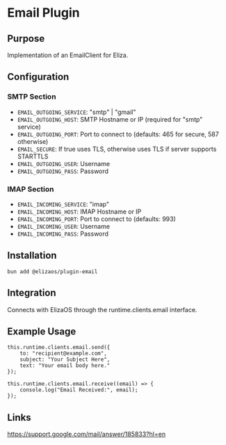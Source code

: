 # Email Plugin

## Purpose

Implementation of an EmailClient for Eliza.

## Configuration

### SMTP Section

- `EMAIL_OUTGOING_SERVICE`: "smtp" | "gmail"
- `EMAIL_OUTGOING_HOST`: SMTP Hostname or IP (required for "smtp" service)
- `EMAIL_OUTGOING_PORT`: Port to connect to (defaults: 465 for secure, 587 otherwise)
- `EMAIL_SECURE`: If true uses TLS, otherwise uses TLS if server supports STARTTLS
- `EMAIL_OUTGOING_USER`: Username
- `EMAIL_OUTGOING_PASS`: Password

### IMAP Section

- `EMAIL_INCOMING_SERVICE`: "imap"
- `EMAIL_INCOMING_HOST`: IMAP Hostname or IP
- `EMAIL_INCOMING_PORT`: Port to connect to (defaults: 993)
- `EMAIL_INCOMING_USER`: Username
- `EMAIL_INCOMING_PASS`: Password

## Installation

```
bun add @elizaos/plugin-email
```

## Integration

Connects with ElizaOS through the runtime.clients.email interface.

## Example Usage

```
this.runtime.clients.email.send({
    to: "recipient@example.com",
    subject: "Your Subject Here",
    text: "Your email body here."
});

this.runtime.clients.email.receive((email) => {
    console.log("Email Received:", email);
});
```

## Links

https://support.google.com/mail/answer/185833?hl=en

